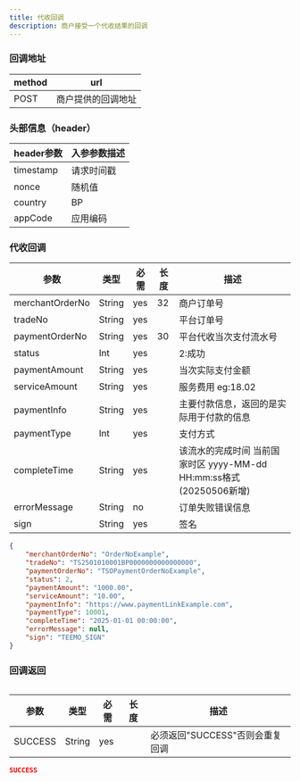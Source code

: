 ```yaml
---
title: 代收回调
description: 商户接受一个代收结果的回调
---
```


### 回调地址

| method | url                |
| ------ | ------------------ |
| POST   | 商户提供的回调地址 |

### 头部信息（header）

| header参数 | 入参参数描述 |
|----------|--------|
| timestamp | 请求时间戳  |
| nonce    | 随机值    |
| country  | BP     |
| appCode  | 应用编码   |

### 代收回调


| 参数              | 类型   | 必需  | 长度  | 描述                                               |
|-----------------| ------ |-----|-----|--------------------------------------------------|
| merchantOrderNo | String | yes | 32  | 商户订单号                                            |
| tradeNo         | String | yes |     | 平台订单号                                            |
| paymentOrderNo  | String | yes | 30  | 平台代收当次支付流水号                                      |
| status          | Int | yes |     | 2:成功                                             |
| paymentAmount   | String | yes |     | 当次实际支付金额                                         |
| serviceAmount   | String | yes |     | 服务费用  eg:18.02                                   |
| paymentInfo     | String | yes |     | 主要付款信息，返回的是实际用于付款的信息                             |
| paymentType     | Int | yes |     |          支付方式                                 |
| completeTime    | String | yes |     | 该流水的完成时间 当前国家时区 yyyy-MM-dd HH:mm:ss格式 (20250506新增) |
| errorMessage    | String | no  |     | 订单失败错误信息                                         |
| sign            | String | yes |     | 签名                                               |

```json title=成功回调示例
{
    "merchantOrderNo": "OrderNoExample",
    "tradeNo": "TS2501010001BP0000000000000000",
    "paymentOrderNo": "TSOPaymentOrderNoExample",
    "status": 2,
    "paymentAmount": "1000.00", 
    "serviceAmount": "10.00",
    "paymentInfo": "https://www.paymentLinkExample.com",
    "paymentType": 10001,
    "completeTime": "2025-01-01 00:00:00",
    "errorMessage": null,
    "sign": "TEEMO_SIGN"
}
```

### 回调返回

<Table
thead={["字段", "类型", "必需", "描述"]}
tbody={[["SUCCESS", "String", "yes", '必须返回"SUCCESS"否则会重复回调']]}
/>

| 参数    | 类型   | 必需 | 长度 | 描述                            |
| ------- | ------ | ---- | ---- | ------------------------------- |
| SUCCESS | String | yes  |      | 必须返回"SUCCESS"否则会重复回调 |

```json title=回调示例
SUCCESS
```

